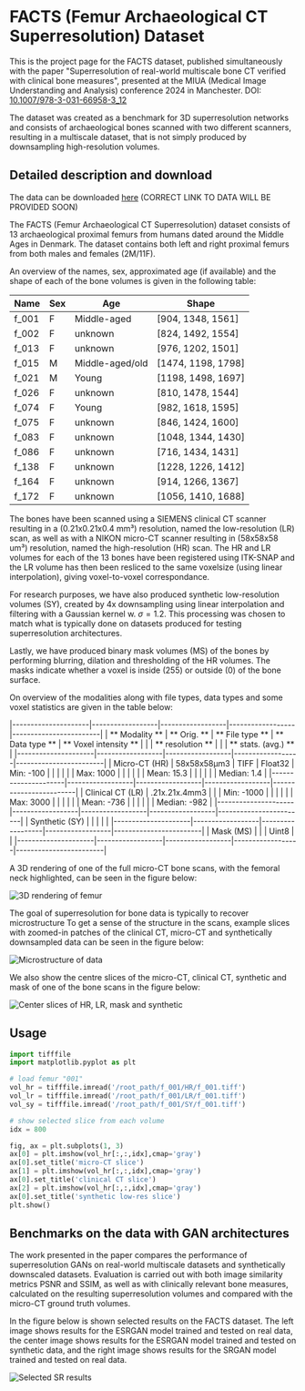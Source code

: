 # FACTS (Femur Archaeological CT Superresolution) Dataset

This is the project page for the FACTS dataset, published simultaneously with the paper "Superresolution of real-world multiscale bone CT verified with clinical bone measures", presented at the MIUA (Medical Image Understanding and Analysis) conference 2024 in Manchester.
DOI: [10.1007/978-3-031-66958-3_12](https://doi.org/10.1007/978-3-031-66958-3_12)

The dataset was created as a benchmark for 3D superresolution networks and consists of archaeological bones scanned with two different scanners, resulting in a multiscale dataset, that is not simply produced by downsampling high-resolution volumes.

## Detailed description and download

The data can be downloaded [here](https://github.com/phialosophy10/BoneSuperResolution) (CORRECT LINK TO DATA WILL BE PROVIDED SOON)

The FACTS (Femur Archaeological CT Superresolution) dataset consists of 13 archaeological proximal femurs from humans dated around the Middle Ages in Denmark. The dataset contains both left and right proximal femurs from both males and females (2M/11F). 

An overview of the names, sex, approximated age (if available) and the shape of each of the bone volumes is given in the following table:

| Name     | Sex    | Age                | Shape                 |
|----------|--------|--------------------|-----------------------|
| f_001    | F      | Middle-aged        | [904, 1348, 1561]     |
| f_002    | F      | unknown            | [824, 1492, 1554]     |
| f_013    | F      | unknown            | [976, 1202, 1501]     |
| f_015    | M      | Middle-aged/old    | [1474, 1198, 1798]    |
| f_021    | M      | Young              | [1198, 1498, 1697]    |
| f_026    | F      | unknown            | [810, 1478, 1544]     |
| f_074    | F      | Young              | [982, 1618, 1595]     |
| f_075    | F      | unknown            | [846, 1424, 1600]     |
| f_083    | F      | unknown            | [1048, 1344, 1430]    |
| f_086    | F      | unknown            | [716, 1434, 1431]     |
| f_138    | F      | unknown            | [1228, 1226, 1412]    |
| f_164    | F      | unknown            | [914, 1266, 1367]     |
| f_172    | F      | unknown            | [1056, 1410, 1688]    |

The bones have been scanned using a SIEMENS clinical CT scanner resulting in a (0.21x0.21x0.4 mm³) resolution, named the low-resolution (LR) scan, as well as with a NIKON micro-CT scanner resulting in (58x58x58 um³) resolution, named the high-resolution (HR) scan. The HR and LR volumes for each of the 13 bones have been registered using ITK-SNAP and the LR volume has then been resliced to the same voxelsize (using linear interpolation), giving voxel-to-voxel correspondance.

For research purposes, we have also produced synthetic low-resolution volumes (SY), created by 4x downsampling using linear interpolation and filtering with a Gaussian kernel w. $\sigma = 1.2$. This processing was chosen to match what is typically done on datasets produced for testing superresolution architectures.

Lastly, we have produced binary mask volumes (MS) of the bones by performing blurring, dilation and thresholding of the HR volumes. The masks indicate whether a voxel is inside (255) or outside (0) of the bone surface.

On overview of the modalities along with file types, data types and some voxel statistics are given in the table below:

|---------------------|------------------|------------------|------------------|------------------------|
| ** Modality **      | ** Orig.      ** | ** File type  ** | ** Data type  ** | **  Voxel intensity ** |
|                     | ** resolution ** |                  |                  | ** stats. (avg.)    ** |
|---------------------|------------------|------------------|------------------|------------------------|
|  Micro-CT (HR)      |  58x58x58µm3     |   TIFF           |   Float32        |   Min: -100            |
|                     |                  |                  |                  |   Max: 1000            |
|                     |                  |                  |                  |   Mean: 15.3           |
|                     |                  |                  |                  |   Median: 1.4          |
|---------------------|------------------|------------------|------------------|------------------------|
|  Clinical CT (LR)   |  .21x.21x.4mm3   |                  |                  |   Min: -1000           |
|                     |                  |                  |                  |   Max: 3000            |
|                     |                  |                  |                  |   Mean: -736           |
|                     |                  |                  |                  |   Median: -982         |
|---------------------|------------------|------------------|------------------|------------------------|
|  Synthetic (SY)     |                  |                  |                  |                        |
|---------------------|------------------|------------------|------------------|------------------------|
|  Mask (MS)          |                  |                  |   Uint8          |                        |
|---------------------|------------------|------------------|------------------|------------------------|

A 3D rendering of one of the full micro-CT bone scans, with the femoral neck highlighted, can be seen in the figure below:

![3D rendering of femur](https://github.com/phialosophy10/BoneSuperResolution/assets/93533251/945d4ad4-9023-4e59-9b42-a36c5e1b2978)

The goal of superresolution for bone data is typically to recover microstructure To get a sense of the structure in the scans, example slices with zoomed-in patches of the clinical CT, micro-CT and synthetically downsampled data can be seen in the figure below:

![Microstructure of data](https://github.com/user-attachments/assets/4a5e778e-2bc9-4299-880a-32f57b2e8280)

We also show the centre slices of the micro-CT, clinical CT, synthetic and mask of one of the bone scans in the figure below:

![Center slices of HR, LR, mask and synthetic](https://github.com/user-attachments/assets/fb850a91-5d7c-40c2-9224-57ff169c1eaf)

## Usage

```python
import tifffile
import matplotlib.pyplot as plt

# load femur "001"
vol_hr = tifffile.imread('/root_path/f_001/HR/f_001.tiff')
vol_lr = tifffile.imread('/root_path/f_001/LR/f_001.tiff')
vol_sy = tifffile.imread('/root_path/f_001/SY/f_001.tiff')

# show selected slice from each volume
idx = 800

fig, ax = plt.subplots(1, 3)
ax[0] = plt.imshow(vol_hr[:,:,idx],cmap='gray')
ax[0].set_title('micro-CT slice')
ax[1] = plt.imshow(vol_hr[:,:,idx],cmap='gray')
ax[0].set_title('clinical CT slice')
ax[2] = plt.imshow(vol_hr[:,:,idx],cmap='gray')
ax[0].set_title('synthetic low-res slice')
plt.show()


```

## Benchmarks on the data with GAN architectures

The work presented in the paper compares the performance of superresolution GANs on real-world multiscale datasets and synthetically downscaled datasets. Evaluation is carried out with both image similarity metrics PSNR and SSIM, as well as with clinically relevant bone measures, calculated on the resulting superresolution volumes and compared with the micro-CT ground truth volumes.

In the figure below is shown selected results on the FACTS dataset. The left image shows results for the ESRGAN model trained and tested on real data, the center image shows results for the ESRGAN model trained and tested on synthetic data, and the right image shows results for the SRGAN model trained and tested on real data.

![Selected SR results](https://github.com/phialosophy10/BoneSuperResolution/assets/93533251/73cf9ea8-0ace-49cd-8df8-d157a88b458f)


